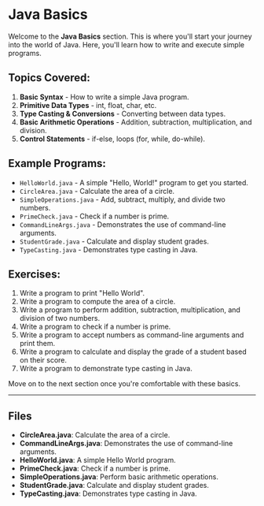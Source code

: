 # Java Basics

Welcome to the **Java Basics** section. This is where you'll start your journey into the world of Java. Here, you'll learn how to write and execute simple programs.

## Topics Covered:
1. **Basic Syntax** - How to write a simple Java program.
2. **Primitive Data Types** - int, float, char, etc.
3. **Type Casting & Conversions** - Converting between data types.
4. **Basic Arithmetic Operations** - Addition, subtraction, multiplication, and division.
5. **Control Statements** - if-else, loops (for, while, do-while).

## Example Programs:
- `HelloWorld.java` - A simple "Hello, World!" program to get you started.
- `CircleArea.java` - Calculate the area of a circle.
- `SimpleOperations.java` - Add, subtract, multiply, and divide two numbers.
- `PrimeCheck.java` - Check if a number is prime.
- `CommandLineArgs.java` - Demonstrates the use of command-line arguments.
- `StudentGrade.java` - Calculate and display student grades.
- `TypeCasting.java` - Demonstrates type casting in Java.

## Exercises:
1. Write a program to print "Hello World".
2. Write a program to compute the area of a circle.
3. Write a program to perform addition, subtraction, multiplication, and division of two numbers.
4. Write a program to check if a number is prime.
5. Write a program to accept numbers as command-line arguments and print them.
6. Write a program to calculate and display the grade of a student based on their score.
7. Write a program to demonstrate type casting in Java.

Move on to the next section once you're comfortable with these basics.

---

## Files

- **CircleArea.java**: Calculate the area of a circle.
- **CommandLineArgs.java**: Demonstrates the use of command-line arguments.
- **HelloWorld.java**: A simple Hello World program.
- **PrimeCheck.java**: Check if a number is prime.
- **SimpleOperations.java**: Perform basic arithmetic operations.
- **StudentGrade.java**: Calculate and display student grades.
- **TypeCasting.java**: Demonstrates type casting in Java.